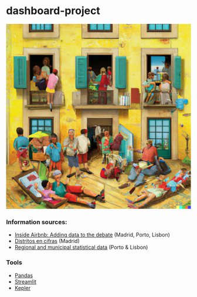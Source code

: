 # dashboard-project

![tourist dictatorship?](/streamlit/images/cover2.png)

### Information sources:
- [Inside Airbnb: Adding data to the debate](http://insideairbnb.com/get-the-data/) (Madrid, Porto, Lisbon)
- [Distritos en cifras](https://www.madrid.es/portales/munimadrid/es/Inicio/El-Ayuntamiento/Estadistica/Distritos-en-cifras/?vgnextfmt=default&vgnextchannel=27002d05cb71b310VgnVCM1000000b205a0aRCRD) (Madrid)
- [Regional and municipal statistical data](https://www.ine.pt/xportal/xmain?xpid=INE&xpgid=ine_doc_municipios&xlang=en) (Porto & Lisbon)

### Tools
- [Pandas](https://pandas.pydata.org/)
- [Streamlit](https://docs.streamlit.io/)
- [Kepler](https://kepler.gl/)